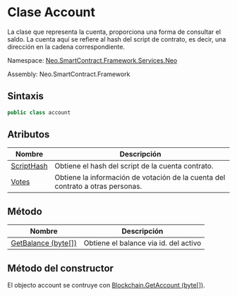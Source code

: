 # Clase Account

La clase que representa la cuenta, proporciona una forma de consultar el saldo. La cuenta aquí se refiere al hash del script de contrato, es decir, una dirección en la cadena correspondiente.

Namespace: [Neo.SmartContract.Framework.Services.Neo](../AntShares.md)

Assembly: Neo.SmartContract.Framework

## Sintaxis

```c#
public class account
```

## Atributos

| Nombre | Descripción | 
| ---------------------------------------- | ----------------------------------- |
[ScriptHash](Account/ScriptHash.md) | Obtiene el hash del script de la cuenta contrato. |
[Votes](Account/Votes.md) | Obtiene la información de votación de la cuenta del contrato a otras personas. |


## Método

| Nombre | Descripción | 
| ---------------------------------------- | ---------------------------------------- |
[GetBalance (byte[])](Account/GetBalance.md) | Obtiene el balance via id. del activo |

## Método del constructor

El objecto account se contruye con [Blockchain.GetAccount (byte[])](Blockchain/GetAccount.md).
